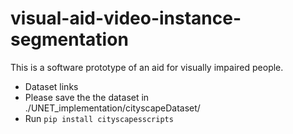 # visual-aid-video-instance-segmentation
This is a software prototype of an aid for visually impaired people.
- Dataset links 
- Please save the the dataset in ./UNET_implementation/cityscapeDataset/ 
- Run ```pip install cityscapesscripts```
